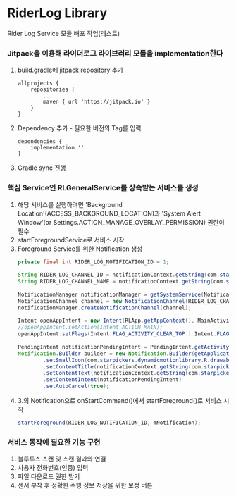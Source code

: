 # RiderLog Library
Rider Log Service 모듈 배포 작업(테스트)

### Jitpack을 이용해 라이더로그 라이브러리 모듈을 implementation한다
   1. build.gradle에 jitpack repository 추가
       ```
       allprojects {
           repositories {
               ...
               maven { url 'https://jitpack.io' }
           }
       }
       ```
   2. Dependency 추가 - 필요한 버전의 Tag를 입력
       ```
       dependencies {
           implementation ''
       }
       ```
   3. Gradle sync 진행
### 핵심 Service인 RLGeneralService를 상속받는 서비스를 생성
   1. 해당 서비스를 실행하려면 'Background Location'(ACCESS_BACKGROUND_LOCATION)과 'System Alert Window'(or Settings.ACTION_MANAGE_OVERLAY_PERMISSION) 권한이 필수
   2. startForegroundService로 서비스 시작
   3. Foreground Service를 위한 Notification 생성
       ```java
       private final int RIDER_LOG_NOTIFICATION_ID = 1;
   
       String RIDER_LOG_CHANNEL_ID = notificationContext.getString(com.starpickers.riderloglibrary.R.string.notification_id);
       String RIDER_LOG_CHANNEL_NAME = notificationContext.getString(com.starpickers.riderloglibrary.R.string.notification_name);
    
       NotificationManager notificationManager = getSystemService(NotificationManager.class);
       NotificationChannel channel = new NotificationChannel(RIDER_LOG_CHANNEL_ID, RIDER_LOG_CHANNEL_NAME, NotificationManager.IMPORTANCE_HIGH);
       notificationManager.createNotificationChannel(channel);
        
       Intent openAppIntent = new Intent(RLApp.getAppContext(), MainActivity.class);
       //openAppIntent.setAction(Intent.ACTION_MAIN);
       openAppIntent.setFlags(Intent.FLAG_ACTIVITY_CLEAR_TOP | Intent.FLAG_ACTIVITY_SINGLE_TOP);
        
       PendingIntent notificationPendingIntent = PendingIntent.getActivity(context, RIDER_LOG_NOTIFICATION_ID, openAppIntent, PendingIntent.FLAG_UPDATE_CURRENT | PendingIntent.FLAG_IMMUTABLE);
       Notification.Builder builder = new Notification.Builder(getApplicationContext(), RIDER_LOG_CHANNEL_ID)
               .setSmallIcon(com.starpickers.dynamicmotionlibrary.R.drawable.ic_logo)
               .setContentTitle(notificationContext.getString(com.starpickers.dynamicmotionlibrary.R.string.running_service_title))
               .setContentText(notificationContext.getString(com.starpickers.dynamicmotionlibrary.R.string.running_service_message))
               .setContentIntent(notificationPendingIntent)
               .setAutoCancel(true);
       ```
   4. 3.의 Notification으로 onStartCommand()에서 startForeground()로 서비스 시작
       ```java
       startForeground(RIDER_LOG_NOTIFICATION_ID, mNotification);
       ```
### 서비스 동작에 필요한 기능 구현
   1. 블루투스 스캔 및 스캔 결과와 연결
   2. 사용자 전화번호(인증) 입력
   3. 파일 다운로드 권한 받기
   4. 센서 부착 후 정확한 주행 정보 저장을 위한 보정 버튼

